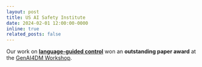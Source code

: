 ```yaml
---
layout: post
title: US AI Safety Institute
date: 2024-02-01 12:00:00-0000
inline: true
related_posts: false
---
```


Our work on **<a href="https://timrudner.com/scr" target="_blank">language-guided control</a>** won an **outstanding paper award** at the <a href="https://sites.google.com/view/genai4dm-iclr2024" target="_blank">GenAI4DM Workshop</a>.
